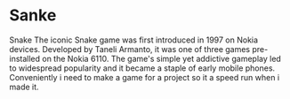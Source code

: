 # Sanke
Snake The iconic Snake game was first introduced in 1997 on Nokia devices. Developed by Taneli Armanto, it was one of three games pre-installed on the Nokia 6110. The game's simple yet addictive gameplay led to widespread popularity and it became a staple of early mobile phones. Conveniently i need to make a game for a project so it a speed run when i made it.

<!DOCTYPE html>
<html lang="vi">
<head>
    <meta charset="UTF-8">
    <title>Rắn Săn Mồi
    <style>
        canvas {
            border: 1px solid black;
        }
        #gameContainer {
            text-align: center;
            margin-top: 20px;
        }
        .info-box {
            display: inline-block;
            width: 100px;
            height: 50px;
            border: 2px solid black;
            margin: 10px;
            line-height: 50px;
            font-size: 18px;
        }
        #shop button {
            background-color: #4CAF50;
            color: white;
            padding: 10px 20px;
            border: none;
            border-radius: 5px;
            font-size: 16px;
            cursor: pointer;
            margin: 5px;
        }
        #shop button:hover {
            background-color: #45a049;
        }
    </style>
</head>
<body>
    <div id="gameContainer">
        <div class="info-box">Điểm: <span id="score">0</span></div>
        <div class="info-box">Thời gian: <span id="gameTime">0</span></div>
        <br>
        <canvas id="gameCanvas" width="500" height="500"></canvas>
        <p id="timer" style="display: none;">Thời gian còn lại khi chạm tường: <span id="timeLeft">10</span></p>
        <div id="shop" style="margin-top: 10px;">
            <button onclick="buySpeedBoost()">Tăng tốc (10 điểm)</button>
            <button onclick="buyExtraTime()">Thêm thời gian (15 điểm)</button>
        </div>
    </div>

    <script>
        const canvas = document.getElementById('gameCanvas');
        const ctx = canvas.getContext('2d');
        const gridSize = 20;
        const tileCount = canvas.width / gridSize;
        let snake = [{ x: 10, y: 10 }];
        let foods = [];
        const maxFoods = 3;
        let dx = 0;
        let dy = 0;
        let score = 0;
        let gameLoop = null;
        let gameStarted = false;
        let wallHit = false;
        let timeLeft = 10;
        let timerInterval = null;
        let gameTime = 0;
        let gameTimeInterval = null;
        let speedBoostActive = false;

        function spawnFood() {
            return {
                x: Math.floor(Math.random() * tileCount),
                y: Math.floor(Math.random() * tileCount)
            };
        }

        function initializeFoods() {
            while (foods.length < maxFoods) {
                foods.push(spawnFood());
            }
        }

        function draw() {
            ctx.fillStyle = 'black';
            ctx.fillRect(0, 0, canvas.width, canvas.height);

            ctx.fillStyle = 'green';
            snake.forEach(segment => {
                ctx.fillRect(segment.x * gridSize, segment.y * gridSize, gridSize - 2, gridSize - 2);
            });

            ctx.fillStyle = 'red';
            foods.forEach(food => {
                ctx.fillRect(food.x * gridSize, food.y * gridSize, gridSize - 2, gridSize - 2);
            });

            document.getElementById('score').innerText = score;
            document.getElementById('gameTime').innerText = gameTime;
            if (wallHit) {
                document.getElementById('timer').style.display = 'block';
                document.getElementById('timeLeft').innerText = timeLeft;
            }
            if (speedBoostActive) {
                ctx.fillStyle = 'yellow';
                ctx.font = '20px Arial';
                ctx.fillText('Tăng tốc!', 10, 30);
            }
        }

        function move() {
            if (!gameStarted) return;

            const head = { x: snake[0].x + dx, y: snake[0].y + dy };

            if (head.x < 0 || head.x >= tileCount || head.y < 0 || head.y >= tileCount) {
                if (!wallHit) {
                    wallHit = true;
                    timeLeft = 1;
                    startTimer();
                }
                return;
            }

            wallHit = false;
            clearTimer();

            for (let i = 0; i < snake.length; i++) {
                if (head.x === snake[i].x && head.y === snake[i].y) {
                    endGame();
                    return;
                }
            }

            snake.unshift(head);
            let ateFood = false;
            for (let i = 0; i < foods.length; i++) {
                if (head.x === foods[i].x && head.y === foods[i].y) {
                    score += 1;
                    foods.splice(i, 1);
                    foods.push(spawnFood());
                    ateFood = true;
                    break;
                }
            }

            if (!ateFood) {
                snake.pop();
            }

            draw();
        }

        function startTimer() {
            clearTimer();
            timerInterval = setInterval(() => {
                timeLeft--;
                document.getElementById('timeLeft').innerText = timeLeft;
                if (timeLeft <= 0) {
                    endGame();
                }
            }, 1000);
        }

        function clearTimer() {
            if (timerInterval) {
                clearInterval(timerInterval);
                timerInterval = null;
            }
            document.getElementById('timer').style.display = 'none';
        }

        function startGameTime() {
            gameTimeInterval = setInterval(() => {
                gameTime++;
                document.getElementById('gameTime').innerText = gameTime;
            }, 1000);
        }

        function endGame() {
            clearInterval(gameLoop);
            clearInterval(gameTimeInterval);
            clearTimer();
            gameStarted = false;
            alert('Game Over! Điểm của bạn: ' + score + ' - Thời gian chơi: ' + gameTime + ' giây');
            snake = [{ x: 10, y: 10 }];
            foods = [];
            initializeFoods();
            dx = 0;
            dy = 0;
            score = 0;
            gameTime = 0;
            wallHit = false;
            timeLeft = 10;
            speedBoostActive = false;
            draw();
        }

        function startGame() {
            if (gameStarted) return;
            gameStarted = true;
            if (gameLoop) clearInterval(gameLoop);
            gameLoop = setInterval(move, 500);
            startGameTime();
            draw();
        }

        function buySpeedBoost() {
            if (gameTime >= 10 && score >= 1 && !speedBoostActive) {
                gameTime -= 10;
                score -= 1;
                speedBoostActive = true;
                clearInterval(gameLoop);
                gameLoop = setInterval(move, 50);
                setTimeout(() => {
                    speedBoostActive = false;
                    clearInterval(gameLoop);
                    gameLoop = setInterval(move, 500);
                }, 5000);
                draw();
            } else if (speedBoostActive) {
                alert("Tăng tốc đang hoạt động!");
            } else {
                alert("Không đủ điểm! Cần 10 điểm.");
            }
        }

        function buyExtraTime() {
            if (gameTime >= 15 && score >= 2) {
                gameTime -= 15;
                score -= 2;
                timeLeft += 5;
                draw();
            } else {
                alert("Không đủ điểm! Cần 15 điểm.");
            }
        }

        document.addEventListener('keydown', (e) => {
            const key = e.key.toLowerCase();
            if (!gameStarted && (key === 'w' || key === 'a' || key === 's' || key === 'd')) {
                startGame();
            }
            if (!gameStarted) return;

            switch (key) {
                case 'w': if (dy !== 1) { dx = 0; dy = -1; } break;
                case 's': if (dy !== -1) { dx = 0; dy = 1; } break;
                case 'a': if (dx !== 1) { dx = -1; dy = 0; } break;
                case 'd': if (dx !== -1) { dx = 1; dy = 0; } break;
            }
        });

        initializeFoods();
        draw();
    </script>
</body>
</html>
